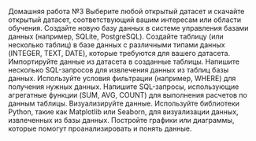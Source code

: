 Домашняя работа №3
Выберите любой открытый датасет и скачайте открытый датасет, соответствующий вашим интересам или области обучения.
Создайте новую базу данных в системе управления базами данных (например, SQLite, PostgreSQL).
Создайте таблицу (или несколько таблиц) в базе данных с различными типами данных (INTEGER, TEXT, DATE), которые требуются для вашего датасета. Импортируйте данные из датасета в созданные таблицы.
Напишите несколько SQL-запросов для извлечения данных из таблиц базы данных. Используйте условия фильтрации (например, WHERE) для получения нужных данных.
Напишите SQL-запросы, использующие агрегатные функции (SUM, AVG, COUNT) для выполнения расчетов по данным таблицы.
Визуализируйте данные. Используйте библиотеки Python, такие как Matplotlib или Seaborn, для визуализации данных, извлеченных из базы данных. Постройте графики или диаграммы, которые помогут проанализировать и понять данные.
